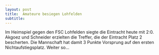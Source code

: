 ```yaml
---
layout: post
title:  Amateure besiegen Lohfelden
subtitle:  
---
```


Im Heimspiel gegen den FSC Lohfelden siegte die Eintracht heute mit 2:0. Akgoez und Schneider erzielten die Treffer, die der Eintracht Platz 2 bescherten. Die Mannschaft hat damit 3 Punkte Vorsprung auf den ersten Nichtaufstiegsplatz. Weiter so...


